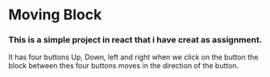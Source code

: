 # Moving Block

### This is a simple project in react that i have creat as assignment.

It has four buttons Up, Down, left and right when we click on the button the block between thes four buttons moves in the direction of the button.